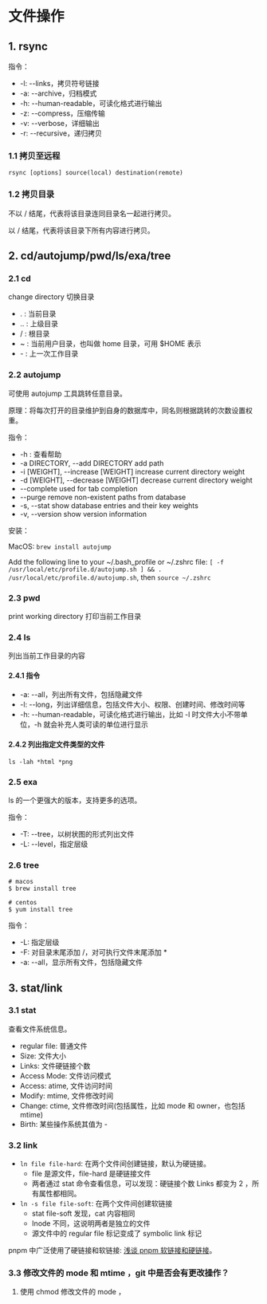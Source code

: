 # 文件操作

## 1. rsync

指令：

- -l: --links，拷贝符号链接
- -a: --archive，归档模式
- -h: --human-readable，可读化格式进行输出
- -z: --compress，压缩传输
- -v: --verbose，详细输出
- -r: --recursive，递归拷贝

### 1.1 拷贝至远程

`rsync [options] source(local) destination(remote)`

### 1.2 拷贝目录

不以 / 结尾，代表将该目录连同目录名一起进行拷贝。

以 / 结尾，代表将该目录下所有内容进行拷贝。

## 2. cd/autojump/pwd/ls/exa/tree

### 2.1 cd

change directory 切换目录

- . : 当前目录
- .. : 上级目录
- / : 根目录
- ~ : 当前用户目录，也叫做 home 目录，可用 $HOME 表示
- \- : 上一次工作目录

### 2.2 autojump

可使用 autojump 工具跳转任意目录。

原理：将每次打开的目录维护到自身的数据库中，同名则根据跳转的次数设置权重。

指令：

- -h : 查看帮助
- -a DIRECTORY, --add DIRECTORY add path
- -i [WEIGHT], --increase [WEIGHT] increase current directory weight
- -d [WEIGHT], --decrease [WEIGHT] decrease current directory weight
- --complete used for tab completion
- --purge remove non-existent paths from database
- -s, --stat show database entries and their key weights
- -v, --version show version information

安装：

MacOS: `brew install autojump`

Add the following line to your ~/.bash_profile or ~/.zshrc file: `[ -f /usr/local/etc/profile.d/autojump.sh ] && . /usr/local/etc/profile.d/autojump.sh`, then `source ~/.zshrc`

### 2.3 pwd

print working directory 打印当前工作目录

### 2.4 ls

列出当前工作目录的内容

#### 2.4.1 指令

- -a: --all，列出所有文件，包括隐藏文件
- -l: --long，列出详细信息，包括文件大小、权限、创建时间、修改时间等
- -h: --human-readable，可读化格式进行输出，比如 -l 时文件大小不带单位，-h 就会补充人类可读的单位进行显示

#### 2.4.2 列出指定文件类型的文件

`ls -lah *html *png`

### 2.5 exa

ls 的一个更强大的版本，支持更多的选项。

指令：

- -T: --tree，以树状图的形式列出文件
- -L: --level，指定层级

### 2.6 tree

```shell
# macos
$ brew install tree

# centos
$ yum install tree
```

指令：

- -L: 指定层级
- -F: 对目录末尾添加 /，对可执行文件末尾添加 \*
- -a: --all，显示所有文件，包括隐藏文件

## 3. stat/link

### 3.1 stat

查看文件系统信息。

- regular file: 普通文件
- Size: 文件大小
- Links: 文件硬链接个数
- Access Mode: 文件访问模式
- Access: atime, 文件访问时间
- Modify: mtime, 文件修改时间
- Change: ctime, 文件修改时间(包括属性，比如 mode 和 owner，也包括 mtime)
- Birth: 某些操作系统其值为 -

### 3.2 link

- `ln file file-hard`: 在两个文件间创建链接，默认为硬链接。
  - file 是源文件，file-hard 是硬链接文件
  - 两者通过 stat 命令查看信息，可以发现：硬链接个数 Links 都变为 2 ，所有属性都相同。
- `ln -s file file-soft`: 在两个文件间创建软链接
  - stat file-soft 发现，cat 内容相同
  - Inode 不同，这说明两者是独立的文件
  - 源文件中的 regular file 标记变成了 symbolic link 标记

pnpm 中广泛使用了硬链接和软链接: [浅谈 pnpm 软链接和硬链接](https://blog.csdn.net/weixin_43990363/article/details/121757838)。

### 3.3 修改文件的 mode 和 mtime ，git 中是否会有更改操作？

1. 使用 chmod 修改文件的 mode ，

